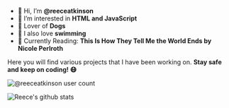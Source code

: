 <!---
Thanks for taking a peak!
--->

- 👋 Hi, I’m **@reeceatkinson**
- 👀 I’m interested in **HTML and JavaScript**
- 🐶 Lover of **Dogs**
- 🌊 I also love **swimming**
- 📔 Currently Reading: **This Is How They Tell Me the World Ends by Nicole Perlroth**

Here you will find various projects that I have been working on.
**Stay safe and keep on coding! 😷**
 
 ![@reeceatkinson user count](https://komarev.com/ghpvc/?username=reeceatkinson&color=blue)
 
 ![Reece's github stats](https://github-readme-stats.vercel.app/api?username=reeceatkinson&count_private=true&show_icons=true&theme=prussian)



<!---
cParkDevelopers/cParkDevelopers is a ✨ special ✨ repository because its `README.md` (this file) appears on your GitHub profile.
You can click the Preview link to take a look at your changes.
--->
